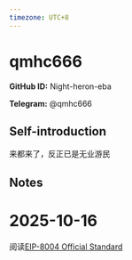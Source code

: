```yaml
---
timezone: UTC+8
---
```


# qmhc666

**GitHub ID:** Night-heron-eba

**Telegram:** @qmhc666

## Self-introduction

来都来了，反正已是无业游民

## Notes

<!-- Content_START -->
# 2025-10-16
<!-- DAILY_CHECKIN_2025-10-16_START -->
阅读[EIP-8004 Official Standard](https://eips.ethereum.org/EIPS/eip-8004)
<!-- DAILY_CHECKIN_2025-10-16_END -->
<!-- Content_END -->
